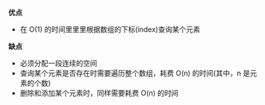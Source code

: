 **优点**
- 在 O(1) 的时间⾥里里根据数组的下标(index)查询某个元素

**缺点**
- 必须分配一段连续的空间
- 查询某个元素是否存在时需要遍历整个数组，耗费 O(n) 的时间(其中，n 是元素的个数)
- 删除和添加某个元素时，同样需要耗费 O(n) 的时间